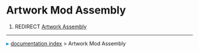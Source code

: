 # Artwork Mod Assembly
1.  REDIRECT [Artwork Assembly](Artwork_Assembly.md)



---
![](images/Right_arrow.png) [documentation index](../README.md) > Artwork Mod Assembly
